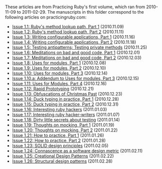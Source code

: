 #

These articles are from Practicing Ruby's first volume, which ran from 
2010-11-09 to 2011-02-29. The manuscripts in this folder correspond to the
following articles on practicingruby.com:

* [Issue 1.1: Ruby's method lookup path, Part 1](http://practicingruby.com/articles/method-lookup-1) (2010.11.09)
* [Issue 1.2: Ruby's method lookup path, Part 2](http://practicingruby.com/articles/method-lookup-2) (2010.11.11)
* [Issue 1.3: Writing configurable applications, Part 1](http://practicingruby.com/articles/configurable-applications-1) (2010.11.16)
* [Issue 1.4: Writing configurable applications, Part 2](http://practicingruby.com/articles/configurable-applications-2) (2010.11.18)
* [Issue 1.5: Testing antipatterns; Testing private methods](http://practicingruby.com/articles/testing-private-methods) (2010.11.25)
* [Issue 1.6: Meditations on bad and good code, Part 1](http://practicingruby.com/articles/meditations-on-bad-and-good-code-1) (2010.12.01)
* [Issue 1.7: Meditations on bad and good code, Part 2](http://practicingruby.com/articles/meditations-on-bad-and-good-code-2) (2010.12.03)
* [Issue 1.8: Uses for modules, Part 1](http://practicingruby.com/articles/uses-for-modules-1) (2010.12.08)
* [Issue 1.9: Uses for modules, Part 2](http://practicingruby.com/articles/uses-for-modules-2) (2010.12.10)
* [Issue 1.10: Uses for modules, Part 3](http://practicingruby.com/articles/uses-for-modules-3) (2010.12.14)
* [Issue 1.10.a: Addendum to Uses for modules, Part 3](http://practicingruby.com/articles/uses-for-modules-3a) (2010.12.15)
* [Issue 1.11: Uses for Modules, Part 4](http://practicingruby.com/articles/uses-for-modules-4) (2010.12.16)
* [Issue 1.12: Rapid Prototyping](http://practicingruby.com/articles/rapid-prototyping) (2010.12.21)
* [Issue 1.13: Obfuscations of Christmas Past](http://practicingruby.com/articles/obfuscations-of-christmas-past) (2010.12.23)
* [Issue 1.14: Duck typing in practice, Part 1](http://practicingruby.com/articles/duck-typing-in-practice-1) (2010.12.28)
* [Issue 1.15: Duck typing in practice, Part 2](http://practicingruby.com/articles/duck-typing-in-practice-2) (2010.12.31)
* [Issue 1.16: Interesting ruby hackers](http://practicingruby.com/articles/ruby-hackers) (2011.01.03)
* [Issue 1.17: Interesting ruby hacker-writers](http://practicingruby.com/articles/ruby-hacker-writers) (2011.01.07)
* [Issue 1.18: Dirty little secrets about testing](http://practicingruby.com/articles/dirty-testing-secrets) (2011.01.14)
* [Issue 1.19: Thoughts on mocking, Part 1](http://practicingruby.com/articles/thoughts-on-mocking-1) (2011.01.19)
* [Issue 1.20: Thoughts on mocking, Part 2](http://practicingruby.com/articles/thoughts-on-mocking-2) (2011.01.22)
* [Issue 1.21: How to practice, Part 1](http://practicingruby.com/articles/how-to-practice-1) (2011.01.26)
* [Issue 1.22: How to practice, Part 2](http://practicingruby.com/articles/how-to-practice-2) (2011.01.28)
* [Issue 1.23: SOLID design principles](http://practicingruby.com/articles/solid-design-principles) (2011.02.05)
* [Issue 1.24: Connascence as a software design metric](http://practicingruby.com/articles/connascence) (2011.02.11)
* [Issue 1.25: Creational Design Patterns](http://practicingruby.com/articles/creational-design-patterns) (2011.02.22)
* [Issue 1.26: Structural design patterns](http://practicingruby.com/articles/structural-design-patterns) (2011.02.28)
